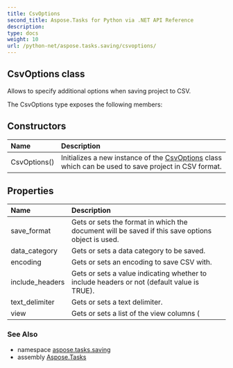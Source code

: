 ```yaml
---
title: CsvOptions
second_title: Aspose.Tasks for Python via .NET API Reference
description: 
type: docs
weight: 10
url: /python-net/aspose.tasks.saving/csvoptions/
---
```


## CsvOptions class

Allows to specify additional options when saving project to CSV.

The CsvOptions type exposes the following members:
## Constructors
| Name | Description |
| :- | :- |
|CsvOptions()|Initializes a new instance of the [CsvOptions](/tasks/python-net/aspose.tasks.saving/csvoptions/) class which can be used to save project in CSV format.|
## Properties
| Name | Description |
| :- | :- |
|save_format|Gets or sets the format in which the document will be saved if this save options object is used.|
|data_category|Gets or sets a data category to be saved.|
|encoding|Gets or sets an encoding to save CSV with.|
|include_headers|Gets or sets a value indicating whether to include headers or not (default value is TRUE).|
|text_delimiter|Gets or sets a text delimiter.|
|view|Gets or sets a list of the view columns (|

### See Also

* namespace [aspose.tasks.saving](/tasks/python-net/aspose.tasks.saving/)
* assembly [Aspose.Tasks](/tasks/python-net/)

